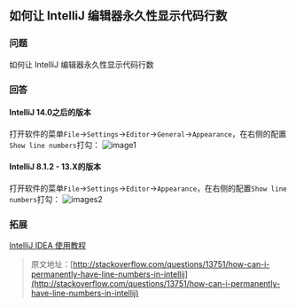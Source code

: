 ## 如何让 IntelliJ 编辑器永久性显示代码行数

### 问题

如何让 IntelliJ 编辑器永久性显示代码行数

### 回答

#### <Strong>IntelliJ 14.0之后的版本</strong>

打开软件的菜单`File`->`Settings`->`Editor`->`General`->`Appearance`，在右侧的配置`Show line numbers`打勾：
![image1][1]

#### <Strong>IntelliJ 8.1.2 - 13.X的版本</strong>

打开软件的菜单`File`->`Settings`->`Editor`->`Appearance`，在右侧的配置`Show line numbers`打勾：
![images2][2]

### 拓展

[IntelliJ IDEA 使用教程](http://www.phperz.com/article/15/0923/159068.html)

> 原文地址：[http://stackoverflow.com/questions/13751/how-can-i-permanently-have-line-numbers-in-intellij](http://stackoverflow.com/questions/13751/how-can-i-permanently-have-line-numbers-in-intellij)

  [1]: http://i.stack.imgur.com/9DL9q.png
  [2]: http://i.stack.imgur.com/JVZlJ.jpg